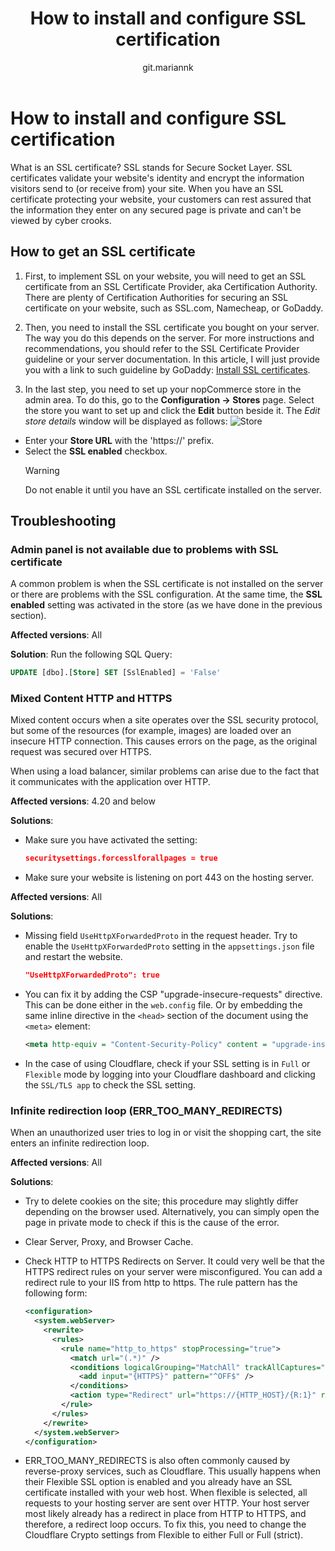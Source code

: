 ﻿---
title: How to install and configure SSL certification
uid: en/getting-started/advanced-configuration/how-to-install-and-configure-ssl-certification
author: git.mariannk
---

# How to install and configure SSL certification

What is an SSL certificate? SSL stands for Secure Socket Layer. SSL certificates validate your website's identity and encrypt the information visitors send to (or receive from) your site. When you have an SSL certificate protecting your website, your customers can rest assured that the information they enter on any secured page is private and can't be viewed by cyber crooks.

## How to get an SSL certificate

1. First, to implement SSL on your website, you will need to get an SSL certificate from an SSL Certificate Provider, aka Certification Authority. There are plenty of Certification Authorities for securing an SSL certificate on your website, such as SSL.com, Namecheap, or GoDaddy.

2. Then, you need to install the SSL certificate you bought on your server. The way you do this depends on the server. For more instructions and recommendations, you should refer to the SSL Certificate Provider guideline or your server documentation. In this article, I will just provide you with a link to such guideline by GoDaddy: [Install SSL certificates](https://www.godaddy.com/help/install-ssl-certificates-16623).

3. In the last step, you need to set up your nopCommerce store in the admin area. To do this, go to the **Configuration → Stores** page. Select the store you want to set up and click the **Edit** button beside it. The *Edit store details* window will be displayed as follows:
  ![Store](_static/how-to-install-and-configure-ssl-certification/store.jpg)
  - Enter your **Store URL** with the 'https://' prefix.
  - Select the **SSL enabled** checkbox.
    > [!WARNING]
    >
    > Do not enable it until you have an SSL certificate installed on the server.

## Troubleshooting

### Admin panel is not available due to problems with SSL certificate

A common problem is when the SSL certificate is not installed on the server or there are problems with the SSL configuration. At the same time, the **SSL enabled** setting was activated in the store (as we have done in the previous section).

**Affected versions**: All 

**Solution**:
Run the following SQL Query:

  ```sql
  UPDATE [dbo].[Store] SET [SslEnabled] = 'False'
  ```

### Mixed Content HTTP and HTTPS

Mixed content occurs when a site operates over the SSL security protocol, but some of the resources (for example, images) are loaded over an insecure HTTP connection. This causes errors on the page, as the original request was secured over HTTPS.

When using a load balancer, similar problems can arise due to the fact that it communicates with the application over HTTP.

**Affected versions**: 4.20 and below 

**Solutions**:

- Make sure you have activated the setting:

  ```json
  securitysettings.forcesslforallpages = true
  ```
  
- Make sure your website is listening on port 443 on the hosting server.

**Affected versions**: All 

**Solutions**:

- Missing field `UseHttpXForwardedProto` in the request header. Try to enable the `UseHttpXForwardedProto` setting in the `appsettings.json` file and restart the website.

  ```json
  "UseHttpXForwardedProto": true
  ```

- You can fix it by adding the CSP "upgrade-insecure-requests" directive. This can be done either in the `web.config` file.
  Or by embedding the same inline directive in the `<head>` section of the document using the `<meta>` element:

  ```XML
  <meta http-equiv = "Content-Security-Policy" content = "upgrade-insecure-requests">
  ```

- In the case of using Cloudflare, check if your SSL setting is in `Full` or `Flexible` mode by logging into your Cloudflare dashboard and clicking the `SSL/TLS app` to check the SSL setting.

### Infinite redirection loop (ERR_TOO_MANY_REDIRECTS)

When an unauthorized user tries to log in or visit the shopping cart, the site enters an infinite redirection loop.

**Affected versions**: All 

**Solutions**:

- Try to delete cookies on the site; this procedure may slightly differ depending on the browser used. Alternatively, you can simply open the page in private mode to check if this is the cause of the error.
- Clear Server, Proxy, and Browser Cache.
- Check HTTP to HTTPS Redirects on Server. It could very well be that the HTTPS redirect rules on your server were misconfigured. You can add a redirect rule to your IIS from http to https. The rule pattern has the following form:

  ```xml
  <configuration>
    <system.webServer>
      <rewrite>
        <rules>
          <rule name="http_to_https" stopProcessing="true">
            <match url="(.*)" />
            <conditions logicalGrouping="MatchAll" trackAllCaptures="false">
              <add input="{HTTPS}" pattern="^OFF$" />
            </conditions>
            <action type="Redirect" url="https://{HTTP_HOST}/{R:1}" redirectType="SeeOther" />
          </rule>
        </rules>
      </rewrite>
    </system.webServer>
  </configuration>
  ```

- ERR_TOO_MANY_REDIRECTS is also often commonly caused by reverse-proxy services, such as Cloudflare. This usually happens when their Flexible SSL option is enabled and you already have an SSL certificate installed with your web host. When flexible is selected, all requests to your hosting server are sent over HTTP. Your host server most likely already has a redirect in place from HTTP to HTTPS, and therefore, a redirect loop occurs. To fix this, you need to change the Cloudflare Crypto settings from Flexible to either Full or Full (strict).
